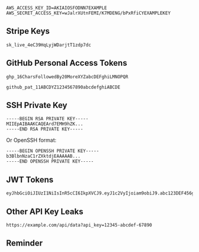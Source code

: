 
```
AWS_ACCESS_KEY_ID=AKIAIOSFODNN7EXAMPLE
AWS_SECRET_ACCESS_KEY=wJalrXUtnFEMI/K7MDENG/bPxRfiCYEXAMPLEKEY
```

## Stripe Keys

```
sk_live_4eC39HqLyjWDarjtT1zdp7dc
```

## GitHub Personal Access Tokens


```
ghp_16CharsFollowedBy20MoreXYZabcDEFghiLMNOPQR
```


```
github_pat_11ABCDYZ1234567890abcdefghiABCDE
```

## SSH Private Key


```
-----BEGIN RSA PRIVATE KEY-----
MIIEpAIBAAKCAQEArd7EMH9hZK...
-----END RSA PRIVATE KEY-----
```

Or OpenSSH format:

```
-----BEGIN OPENSSH PRIVATE KEY-----
b3BlbnNzaC1rZXktdjEAAAAAB...
-----END OPENSSH PRIVATE KEY-----
```

## JWT Tokens


```
eyJhbGciOiJIUzI1NiIsInR5cCI6IkpXVCJ9.eyJ1c2VyIjoiam9obiJ9.abc123DEF456ghi789JKL
```

## Other API Key Leaks


```
https://example.com/api/data?api_key=12345-abcdef-67890
```

## Reminder
